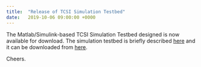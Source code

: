 ```yaml
---
title:  "Release of TCSI Simulation Testbed"
date:   2019-10-06 09:00:00 +0000
---
```


The Matlab/Simulink-based TCSI Simulation Testbed designed is now available for download. The simulation testbed is briefly described [here](https://nkymark.github.io/downloads) and it can be downloaded from [here](https://github.com/nkymark/TCSISimTestbed).


Cheers.
